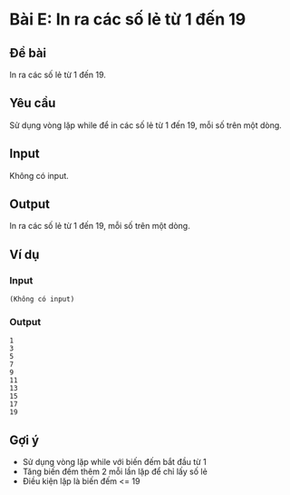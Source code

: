 # Bài E: In ra các số lẻ từ 1 đến 19

## Đề bài
In ra các số lẻ từ 1 đến 19.

## Yêu cầu
Sử dụng vòng lặp while để in các số lẻ từ 1 đến 19, mỗi số trên một dòng.

## Input
Không có input.

## Output
In ra các số lẻ từ 1 đến 19, mỗi số trên một dòng.

## Ví dụ

### Input
```
(Không có input)
```

### Output
```
1
3
5
7
9
11
13
15
17
19
```

## Gợi ý
- Sử dụng vòng lặp while với biến đếm bắt đầu từ 1
- Tăng biến đếm thêm 2 mỗi lần lặp để chỉ lấy số lẻ
- Điều kiện lặp là biến đếm <= 19
